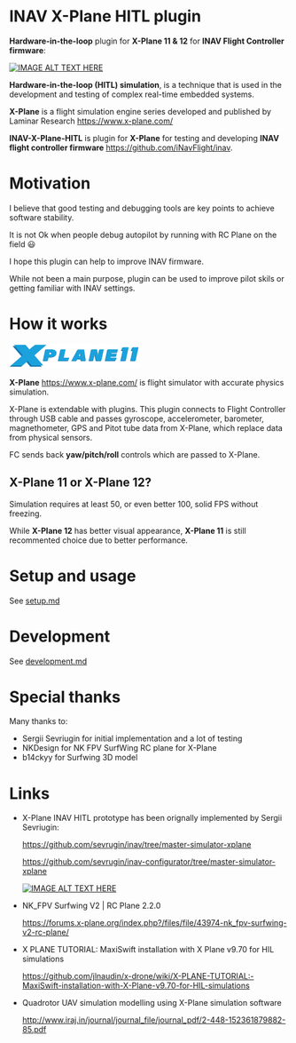 # INAV X-Plane HITL plugin

**Hardware-in-the-loop** plugin for **X-Plane 11 & 12** for **INAV Flight Controller firmware**: 

[![IMAGE ALT TEXT HERE](https://img.youtube.com/vi/krTDi1tXGX8/0.jpg)](https://www.youtube.com/watch?v=krTDi1tXGX8)

**Hardware-in-the-loop (HITL) simulation**, is a technique that is used in the development and testing of complex real-time embedded systems. 

**X-Plane** is a flight simulation engine series developed and published by Laminar Research https://www.x-plane.com/

**INAV-X-Plane-HITL** is plugin for **X-Plane** for testing and developing **INAV flight controller firmware** https://github.com/iNavFlight/inav.


# Motivation

I believe that good testing and debugging tools are key points to achieve software stability.

It is not Ok when people debug autopilot by running with RC Plane on the field :smiley:

I hope this plugin can help to improve INAV firmware.

While not been a main purpose, plugin can be used to improve pilot skils or getting familiar with INAV settings.

# How it works

![](doc/x-plane-logo.png) 

**X-Plane** https://www.x-plane.com/ is flight simulator with accurate physics simulation. 
 
X-Plane is extendable with plugins. This plugin connects to Flight Controller through USB cable and passes gyroscope, accelerometer, barometer, magnethometer, GPS and Pitot tube data from X-Plane, which replace data from physical sensors. 

FC sends back **yaw/pitch/roll** controls which are passed to X-Plane.

## X-Plane 11 or X-Plane 12?

Simulation requires at least 50, or even better 100, solid FPS without freezing. 

While **X-Plane 12** has better visual appearance, **X-Plane 11** is still recommented choice due to better performance. 

# Setup and usage

See [setup.md](https://github.com/RomanLut/INAV-X-Plane-HITL/blob/doc/setup.md)

# Development

See [development.md](doc/development.md)

# Special thanks

Many thanks to:
- Sergii Sevriugin for initial implementation and a lot of testing
- NKDesign for NK FPV SurfWing RC plane for X-Plane
- b14ckyy for Surfwing 3D model



# Links

- X-Plane INAV HITL prototype has been orignally implemented by Sergii Sevriugin: 

   https://github.com/sevrugin/inav/tree/master-simulator-xplane

   https://github.com/sevrugin/inav-configurator/tree/master-simulator-xplane

   [![IMAGE ALT TEXT HERE](https://img.youtube.com/vi/XeYr-l9Sowc/0.jpg)](https://www.youtube.com/watch?v=XeYr-l9Sowc)

- NK_FPV Surfwing V2 | RC Plane 2.2.0 

   https://forums.x-plane.org/index.php?/files/file/43974-nk_fpv-surfwing-v2-rc-plane/

- X PLANE TUTORIAL: MaxiSwift installation with X Plane v9.70 for HIL simulations 

   https://github.com/jlnaudin/x-drone/wiki/X-PLANE-TUTORIAL:-MaxiSwift-installation-with-X-Plane-v9.70-for-HIL-simulations

- Quadrotor UAV simulation modelling using X-Plane simulation software 

   http://www.iraj.in/journal/journal_file/journal_pdf/2-448-152361879882-85.pdf
